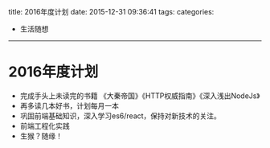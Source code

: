 title: 2016年度计划
date: 2015-12-31 09:36:41
tags:
categories:
 - 生活随想
---
2016年度计划
============
* 完成手头上未读完的书籍
《大秦帝国》《HTTP权威指南》《深入浅出NodeJs》
* 再多读几本好书，计划每月一本
* 巩固前端基础知识，深入学习es6/react，保持对新技术的关注。
* 前端工程化实践
* 生猴？随缘！